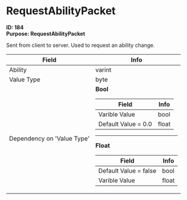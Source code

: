# RequestAbilityPacket

**ID: 184**  
**Purpose: RequestAbilityPacket**  

Sent from client to server. Used to request an ability change.

<table><thead><tr><th>Field</th><th>Info</th></tr></thead><tbody>
<tr><td>Ability</td><td>varint</td></tr>
<tr><td>Value Type</td><td>byte</td></tr>
<tr><td>Dependency on 'Value Type'</td><td><b>Bool</b><br>
  <table><thead><tr><th>Field</th><th>Info</th></tr></thead><tbody>
  <tr><td>Varible Value</td><td>bool</td></tr>
  <tr><td>Default Value = 0.0</td><td>float</td></tr>
  </tbody></table><hr>
  <b>Float</b><br>
  <table><thead><tr><th>Field</th><th>Info</th></tr></thead><tbody>
  <tr><td>Default Value = false</td><td>bool</td></tr>
  <tr><td>Varible Value</td><td>float</td></tr>
  </tbody></table></td></tr>
</tbody></table>